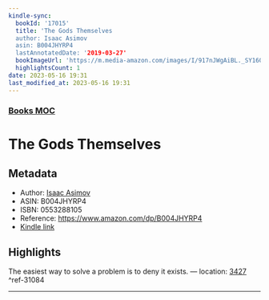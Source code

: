 ```yaml
---
kindle-sync:
  bookId: '17015'
  title: 'The Gods Themselves
  author: Isaac Asimov
  asin: B004JHYRP4
  lastAnnotatedDate: '2019-03-27'
  bookImageUrl: 'https://m.media-amazon.com/images/I/917nJWgAiBL._SY160.jpg'
  highlightsCount: 1
date: 2023-05-16 19:31
last_modified_at: 2023-05-16 19:31
---
```

### [Books MOC](Books%20MOC.md)

# The Gods Themselves

## Metadata
* Author: [Isaac Asimov](https://www.amazon.comundefined)
* ASIN: B004JHYRP4
* ISBN: 0553288105
* Reference: https://www.amazon.com/dp/B004JHYRP4
* [Kindle link](kindle://book?action=open&asin=B004JHYRP4)

## Highlights
The easiest way to solve a problem is to deny it exists. — location: [3427](kindle://book?action=open&asin=B004JHYRP4&location=3427) ^ref-31084

---

